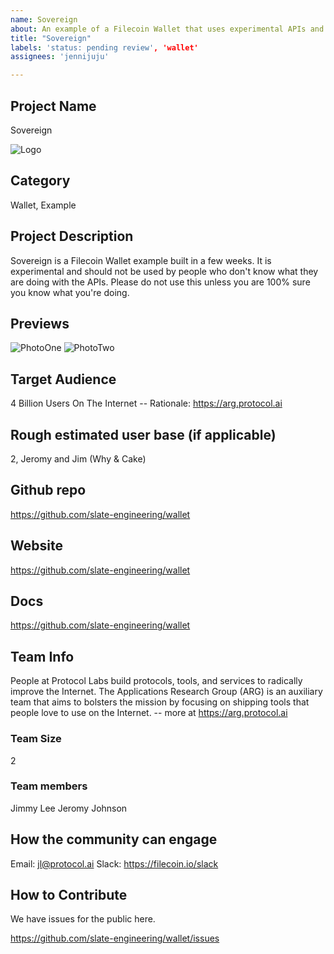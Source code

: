 ```yaml
---
name: Sovereign
about: An example of a Filecoin Wallet that uses experimental APIs and may not work.
title: "Sovereign"
labels: 'status: pending review', 'wallet'
assignees: 'jennijuju'

---
```


## Project Name <!-- Add your project name here with format "Project Name(Team)"-->
Sovereign

![Logo](https://user-images.githubusercontent.com/310223/107734272-d8f6db80-6cb1-11eb-9daf-c9cb78d52884.jpg)


## Category 
Wallet, Example
<!--developer tooling, application, wallet, infrastructure, etc-->

## Project Description
Sovereign is a Filecoin Wallet example built in a few weeks. It is experimental and should not be used by people who don't know what they are doing with the APIs. Please do not use this unless you are 100% sure you know what you're doing.

<!--Describe your project in a few sentences. -->

## Previews
![PhotoOne](https://user-images.githubusercontent.com/310223/107734620-b4e7ca00-6cb2-11eb-9f07-a7f5ad88de9d.jpg)
![PhotoTwo](https://user-images.githubusercontent.com/310223/107734667-d0eb6b80-6cb2-11eb-870b-4956824d9971.jpg)

<!--Add some screenshots to give a preview of your product-->

## Target Audience
4 Billion Users On The Internet -- Rationale: https://arg.protocol.ai
<!--Describe who will be your project's users-->

## Rough estimated user base (if applicable)
2, Jeromy and Jim (Why & Cake)
<!--How many users do you have right now?-->

## Github repo
https://github.com/slate-engineering/wallet
<!--Attach a link to your GitHub repo if it's OSS-->

## Website
https://github.com/slate-engineering/wallet
<!--Link your website if available-->

## Docs
https://github.com/slate-engineering/wallet
<!--Including a link to your project docs!-->

## Team Info
People at Protocol Labs build protocols, tools, and services to radically improve the Internet. The Applications Research Group (ARG) is an auxiliary team that aims to bolsters the mission by focusing on shipping tools that people love to use on the Internet. -- more at https://arg.protocol.ai
<!-- Introduce your amazing team - how many team members are working on this project and who are they?-->

### Team Size  
2

### Team members  
Jimmy Lee
Jeromy Johnson

## How the community can engage
Email: jl@protocol.ai
Slack: https://filecoin.io/slack

## How to Contribute
<!--How can the community contribute to your project?-->
We have issues for the public here.

https://github.com/slate-engineering/wallet/issues